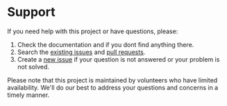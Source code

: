 # Support

If you need help with this project or have questions, please:

1. Check the documentation and if you dont find anything there.
2. Search the [existing issues](https://github.com/experian-sales-advisor/ESA/issues) and [pull requests](https://github.com/experian-sales-advisor/ESA/pulls).
3. Create a [new issue](https://github.com/experian-sales-advisor/ESA/issues/new) if your question is not answered or your problem is not solved.

Please note that this project is maintained by volunteers who have limited availability. We'll do our best to address your questions and concerns in a timely manner.
